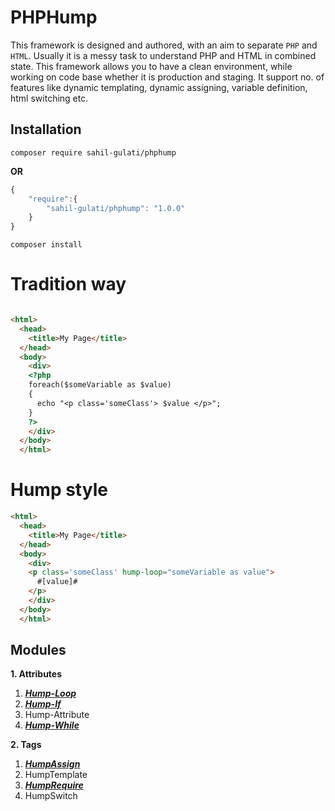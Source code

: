 # PHPHump #

This framework is designed and authored, with an aim to separate `PHP` and `HTML`. Usually it is a messy task to understand PHP and HTML in combined state. This framework allows you to have a clean environment, while working on code base whether it is production and staging. It support no. of features like dynamic templating, dynamic assigning, variable definition, html switching etc.


## Installation
`composer require sahil-gulati/phphump`

**OR**

```javascript
{
    "require":{
        "sahil-gulati/phphump": "1.0.0"
    }
}
```
`composer install`


# Tradition way #

```HTML

<html>
  <head>
    <title>My Page</title>
  </head>
  <body>
    <div>
    <?php 
    foreach($someVariable as $value)
    {
      echo "<p class='someClass'> $value </p>";
    }
    ?>
    </div>
  </body>
  </html>
```

# Hump style #

```HTML
<html>
  <head>
    <title>My Page</title>
  </head>
  <body>
    <div>
    <p class='someClass' hump-loop="someVariable as value"> 
      #[value]# 
    </p>
    </div>
  </body>
  </html>
```
## Modules  ##

**1. Attributes**
    
   1. [***Hump-Loop***](https://github.com/Sahil-Gulati/PHPHump/blob/master/GuideMDs/HumpLoop.md)
   2. [***Hump-If***](https://github.com/Sahil-Gulati/PHPHump/blob/master/GuideMDs/HumpIf.md)
   3. Hump-Attribute
   4. [***Hump-While***](https://github.com/Sahil-Gulati/PHPHump/blob/master/GuideMDs/HumpWhile.md)

**2. Tags**

   1. [***HumpAssign***](https://github.com/Sahil-Gulati/PHPHump/blob/master/GuideMDs/HumpAssign.md)
   2. HumpTemplate
   3. [***HumpRequire***](https://github.com/Sahil-Gulati/PHPHump/blob/master/GuideMDs/HumpRequire.md)
   4. HumpSwitch

